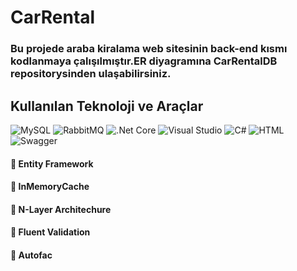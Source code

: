 # CarRental
### Bu projede araba kiralama web sitesinin back-end kısmı kodlanmaya çalışılmıştır.ER diyagramına CarRentalDB repositorysinden ulaşabilirsiniz.

## Kullanılan Teknoloji ve Araçlar
![MySQL](https://img.shields.io/badge/MySQL-005C84?style=for-the-badge&logo=mysql&logoColor=white) ![RabbitMQ](https://img.shields.io/badge/rabbitmq-%23FF6600.svg?&style=for-the-badge&logo=rabbitmq&logoColor=white) ![.Net Core](https://img.shields.io/badge/.NET-512BD4?style=for-the-badge&logo=dotnet&logoColor=white)
![Visual Studio](https://img.shields.io/badge/Visual_Studio-5C2D91?style=for-the-badge&logo=visual%20studio&logoColor=white) ![C#](https://img.shields.io/badge/C%23-239120?style=for-the-badge&logo=c-sharp&logoColor=white) ![HTML](https://img.shields.io/badge/HTML5-E34F26?style=for-the-badge&logo=html5&logoColor=white) ![Swagger](https://img.shields.io/badge/-Swagger-%23Clojure?style=for-the-badge&logo=swagger&logoColor=white)

#### :pushpin: Entity Framework 
#### :pushpin: InMemoryCache
#### :pushpin: N-Layer Architechure
#### :pushpin: Fluent Validation
#### :pushpin: Autofac
